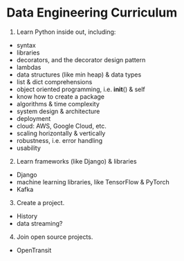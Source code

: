 # Data Engineering Curriculum

1. Learn Python inside out, including:
  - syntax
  - libraries
  - decorators, and the decorator design pattern
  - lambdas
  - data structures (like min heap) & data types
  - list & dict comprehensions
  - object oriented programming, i.e. __init__() & self
  - know how to create a package
  - algorithms & time complexity
  - system design & architecture
  - deployment
  - cloud: AWS, Google Cloud, etc.
  - scaling horizontally & vertically
  - robustness, i.e. error handling
  - usability
2. Learn frameworks (like Django) & libraries
  - Django
  - machine learning libraries, like TensorFlow & PyTorch
  - Kafka
3. Create a project.
  - History
  - data streaming?
4. Join open source projects.
  - OpenTransit
